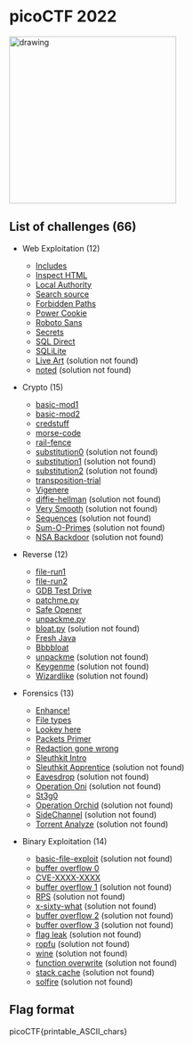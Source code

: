 # picoCTF 2022

<img src="https://play.picoctf.org/static/media/picoctf-logo-horizontal-white.17fdf0dcdef08dc3396a195b95e3bc29.svg" alt="drawing" width="300"/>

## List of challenges (66)
- Web Exploitation (12)
  - [Includes](./Web%20Exploitation/Includes/)
  - [Inspect HTML](./Web%20Exploitation/Inspect%20HTML/) 
  - [Local Authority](./Web%20Exploitation/Local%20Authority/)
  - [Search source](./Web%20Exploitation/Search%20source/) 
  - [Forbidden Paths](./Web%20Exploitation/Forbidden%20Paths/) 
  - [Power Cookie](./Web%20Exploitation/Power%20Cookie/)
  - [Roboto Sans](./Web%20Exploitation/Roboto%20Sans/) 
  - [Secrets](./Web%20Exploitation/Secrets/) 
  - [SQL Direct](./Web%20Exploitation/SQL%20Direct/)
  - [SQLiLite](./Web%20Exploitation/SQLiLite/)
  - [Live Art](./Web%20Exploitation/Live%20Art/) (solution not found)
  - [noted](./Web%20Exploitation/noted/) (solution not found)
  
- Crypto (15)
  - [basic-mod1](./Crypto/basic-mod1/) 
  - [basic-mod2](./Crypto/basic-mod2/) 
  - [credstuff](./Crypto/credstuff/) 
  - [morse-code](./Crypto/morse-code/) 
  - [rail-fence](./Crypto/rail-fence/) 
  - [substitution0](./Crypto/substitution0/) (solution not found)
  - [substitution1](./Crypto/substitution1/) (solution not found)
  - [substitution2](./Crypto/substitution2/) (solution not found)
  - [transposition-trial](./Crypto/transposition-trial/)
  - [Vigenere](./Crypto/Vigenere/) 
  - [diffie-hellman](./Crypto/diffie-hellman/) (solution not found)
  - [Very Smooth](./Crypto/Very%20Smooth/) (solution not found)
  - [Sequences](./Crypto/Sequences/) (solution not found)
  - [Sum-O-Primes](./Crypto/Sum-O-Primes/) (solution not found)
  - [NSA Backdoor](./Crypto/NSA%20Backdoor/) (solution not found)
  
- Reverse (12)
  - [file-run1](./Reverse/file-run1/) 
  - [file-run2](./Reverse/file-run2/) 
  - [GDB Test Drive](./Reverse/GDB%20Test%20Drive/)
  - [patchme.py](./Reverse/patchme.py/) 
  - [Safe Opener](./Reverse/Safe%20Opener/) 
  - [unpackme.py](./Reverse/unpackme.py/)
  - [bloat.py](./Reverse/bloat.py/) (solution not found)
  - [Fresh Java](./Reverse/Fresh%20Java/) 
  - [Bbbbloat](./Reverse/Bbbbloat/)
  - [unpackme](./Reverse/unpackme/) (solution not found)
  - [Keygenme](./Reverse/Keygenme/) (solution not found)
  - [Wizardlike](./Reverse/Wizardlike/) (solution not found)
  
- Forensics (13)
  - [Enhance!](./Forensics/Enhance!)
  - [File types](./Forensics//)
  - [Lookey here](./Forensics/Lookey%20%here/)
  - [Packets Primer](./Forensics/Packets%20Primer/) 
  - [Redaction gone wrong ](./Forensics/Redaction%20gone%20wrong/)
  - [Sleuthkit Intro](Forensics/Sleuthkit%20Intro/)
  - [Sleuthkit Apprentice](./Forensics/Sleuthkit%20Apprentice/) (solution not found)
  - [Eavesdrop](./Forensics/Eavesdrop/) (solution not found)
  - [Operation Oni](./Forensics/Operation%20Oni/) (solution not found)
  - [St3g0](./Forensics/St3g0/)
  - [Operation Orchid](./Forensics/Operation%20Orchid/) (solution not found)
  - [SideChannel](./Forensics/SideChannel/) (solution not found)
  - [Torrent Analyze](./Forensics/Torrent%20Analyze/) (solution not found)
  
- Binary Exploitation (14)
  - [basic-file-exploit](./Binary%20Exploitation/basic-file-exploit/) (solution not found)
  - [buffer overflow 0](./Binary%20Exploitation/buffer%20overflow%200/)
  - [CVE-XXXX-XXXX](./Binary%20Exploitation/CVE-XXXX-XXXX/)
  - [buffer overflow 1](./Binary%20Exploitation/buffer%20overflow%201/) (solution not found)
  - [RPS](./Binary%20Exploitation/RPS/) (solution not found)
  - [x-sixty-what](./Binary%20Exploitation/x-sixty-what/) (solution not found)
  - [buffer overflow 2](./Binary%20Exploitation/buffer%20overflow%202/) (solution not found)
  - [buffer overflow 3](./Binary%20Exploitation/buffer%20overflow%203/) (solution not found)
  - [flag leak](./Binary%20Exploitation/flag%20leak/) (solution not found)
  - [ropfu](./Binary%20Exploitation/ropfu/) (solution not found)
  - [wine](./Binary%20Exploitation/wine/) (solution not found)
  - [function overwrite](./Binary%20Exploitation/function%20overwrite/) (solution not found)
  - [stack cache](./Binary%20Exploitation/stack%20cache/) (solution not found)
  - [solfire](./Binary%20Exploitation/solfire/) (solution not found)

## Flag format
picoCTF{printable_ASCII_chars}
